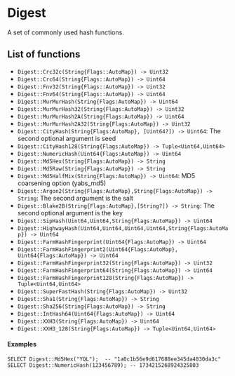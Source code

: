 # Digest

A set of commonly used hash functions.

## List of functions

* `Digest::Crc32c(String{Flags::AutoMap}) -> Uint32`
* `Digest::Crc64(String{Flags::AutoMap}) -> Uint64`
* `Digest::Fnv32(String{Flags::AutoMap}) -> Uint32`
* `Digest::Fnv64(String{Flags::AutoMap}) -> Uint64`
* `Digest::MurMurHash(String{Flags:AutoMap}) -> Uint64`
* `Digest::MurMurHash32(String{Flags:AutoMap}) -> Uint32`
* `Digest::MurMurHash2A(String{Flags:AutoMap}) -> Uint64`
* `Digest::MurMurHash2A32(String{Flags:AutoMap}) -> Uint32`
* `Digest::CityHash(String{Flags:AutoMap}, [Uint64?]) -> Uint64`: The second optional argument is seed
* `Digest::CityHash128(String{Flags:AutoMap}) -> Tuple<Uint64,Uint64>`
* `Digest::NumericHash(Uint64{Flags:AutoMap}) -> Uint64`
* `Digest::Md5Hex(String{Flags:AutoMap}) -> String`
* `Digest::Md5Raw(String{Flags:AutoMap}) -> String`
* `Digest::Md5HalfMix(String{Flags:AutoMap}) -> Uint64`: MD5 coarsening option (yabs_md5)
* `Digest::Argon2(String{Flags:AutoMap},String{Flags:AutoMap}) -> String`: The second argument is the salt
* `Digest::Blake2B(String{Flags:AutoMap},[String?]) -> String`: The second optional argument is the key
* `Digest::SipHash(Uint64,Uint64,String{Flags:AutoMap}) -> Uint64`
* `Digest::HighwayHash(Uint64,Uint64,Uint64,Uint64,String{Flags:AutoMap}) -> Uint64`
* `Digest::FarmHashFingerprint(Uint64{Flags:AutoMap}) -> Uint64`
* `Digest::FarmHashFingerprint2(Uint64{Flags:AutoMap}, Uint64{Flags:AutoMap}) -> Uint64`
* `Digest::FarmHashFingerprint32(String{Flags:AutoMap}) -> Uint32`
* `Digest::FarmHashFingerprint64(String{Flags:AutoMap}) -> Uint64`
* `Digest::FarmHashFingerprint128(String{Flags:AutoMap}) -> Tuple<Uint64,Uint64>`
* `Digest::SuperFastHash(String{Flags:AutoMap}) -> Uint32`
* `Digest::Sha1(String{Flags:AutoMap}) -> String`
* `Digest::Sha256(String{Flags:AutoMap}) -> String`
* `Digest::IntHash64(Uint64{Flags:AutoMap}) -> Uint64`
* `Digest::XXH3(String{Flags:AutoMap}) -> Uint64`
* `Digest::XXH3_128(String{Flags:AutoMap}) -> Tuple<Uint64,Uint64>`

#### Examples

```yql
SELECT Digest::Md5Hex("YQL");  -- "1a0c1b56e9d617688ee345da4030da3c"
SELECT Digest::NumericHash(123456789); -- 1734215268924325803
```

